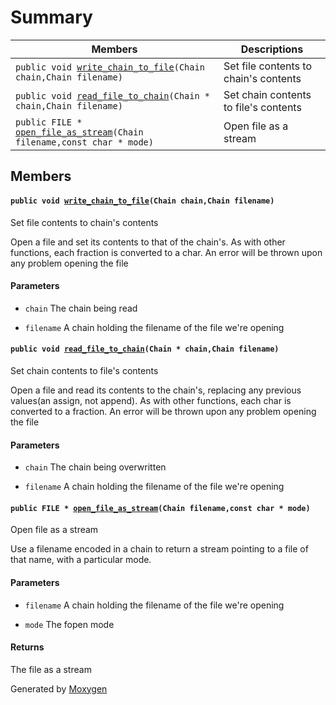 # Summary

 Members                        | Descriptions                                
--------------------------------|---------------------------------------------
`public void `[`write_chain_to_file`](#fileio_8h_1a897accbfb97acae9ff091b3dc13921c2)`(Chain chain,Chain filename)`            | Set file contents to chain's contents
`public void `[`read_file_to_chain`](#fileio_8h_1a008ca35b36cfa01cebd59a6dddd79671)`(Chain * chain,Chain filename)`            | Set chain contents to file's contents
`public FILE * `[`open_file_as_stream`](#fileio_8h_1a4bea31562c5e8ea9a9dbaece1203119f)`(Chain filename,const char * mode)`            | Open file as a stream

## Members

#### `public void `[`write_chain_to_file`](#fileio_8h_1a897accbfb97acae9ff091b3dc13921c2)`(Chain chain,Chain filename)` 

Set file contents to chain's contents

Open a file and set its contents to that of the chain's. As with other functions, each fraction is converted to a char. An error will be thrown upon any problem opening the file

#### Parameters
* `chain` The chain being read 

* `filename` A chain holding the filename of the file we're opening

#### `public void `[`read_file_to_chain`](#fileio_8h_1a008ca35b36cfa01cebd59a6dddd79671)`(Chain * chain,Chain filename)` 

Set chain contents to file's contents

Open a file and read its contents to the chain's, replacing any previous values(an assign, not append). As with other functions, each char is converted to a fraction. An error will be thrown upon any problem opening the file

#### Parameters
* `chain` The chain being overwritten 

* `filename` A chain holding the filename of the file we're opening

#### `public FILE * `[`open_file_as_stream`](#fileio_8h_1a4bea31562c5e8ea9a9dbaece1203119f)`(Chain filename,const char * mode)` 

Open file as a stream

Use a filename encoded in a chain to return a stream pointing to a file of that name, with a particular mode.

#### Parameters
* `filename` A chain holding the filename of the file we're opening 

* `mode` The fopen mode 

#### Returns
The file as a stream

Generated by [Moxygen](https://sourcey.com/moxygen)